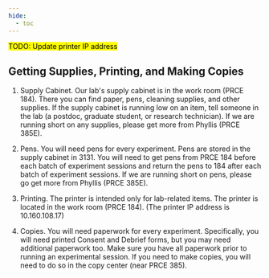 ```yaml
---
hide:
  - toc
---
```

<mark>TODO: Update printer IP address</mark>

## Getting Supplies, Printing, and Making Copies

1.	Supply Cabinet. Our lab's supply cabinet is in the work room (PRCE 184). There you can find paper, pens, cleaning supplies, and other supplies. If the supply cabinet is running low on an item, tell someone in the lab (a postdoc, graduate student, or research technician). If we are running short on any supplies, please get more from Phyllis (PRCE 385E).

6.	Pens. You will need pens for every experiment. Pens are stored in the supply cabinet in 3131. You will need to get pens from PRCE 184 before each batch of experiment sessions and return the pens to 184 after each batch of experiment sessions. If we are running short on pens, please go get more from Phyllis (PRCE 385E).

7.	Printing. The printer is intended only for lab-related items. The printer is located in the work room (PRCE 184). (The printer IP address is 10.160.108.17)

8.	Copies. You will need paperwork for every experiment. Specifically, you will need printed Consent and Debrief forms, but you may need additional paperwork too. Make sure you have all paperwork prior to running an experimental session. If you need to make copies, you will need to do so in the copy center (near PRCE 385).